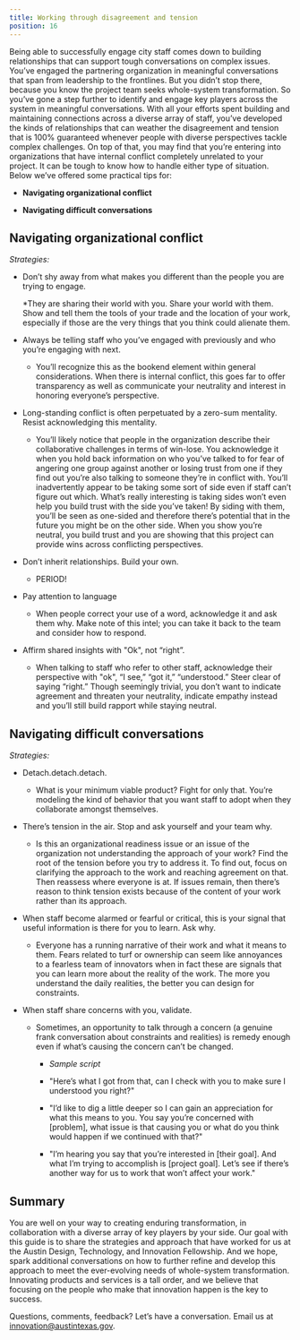 ```yaml
---
title: Working through disagreement and tension
position: 16
---
```


Being able to successfully engage city staff comes down to building relationships that can support tough conversations on complex issues. You’ve engaged the partnering organization in meaningful conversations that span from leadership to the frontlines. But you didn’t stop there, because you know the project team seeks whole-system transformation. So you’ve gone a step further to identify and engage key players across the system in meaningful conversations. With all your efforts spent building and maintaining connections across a diverse array of staff, you’ve developed the kinds of relationships that can weather the disagreement and tension that is 100% guaranteed whenever people with diverse perspectives tackle complex challenges. On top of that, you may find that you’re entering into organizations that have internal conflict completely unrelated to your project. It can be tough to know how to handle either type of situation. Below we’ve offered some practical tips for:

* **Navigating organizational conflict**

* **Navigating difficult conversations**

## Navigating organizational conflict

*Strategies:*

* Don’t shy away from what makes you different than the people you are trying to engage.
  
  *They are sharing their world with you. Share your world with them. Show and tell them the tools of your trade and the location of your work, especially if those are the very things that you think could alienate them.

* Always be telling staff who you’ve engaged with previously and who you’re engaging with next.

  * You’ll recognize this as the bookend element within general considerations. When there is internal conflict, this goes far to offer transparency as well as communicate your neutrality and interest in honoring everyone’s perspective.

* Long-standing conflict is often perpetuated by a zero-sum mentality. Resist acknowledging this mentality.

  * You’ll likely notice that people in the organization describe their collaborative challenges in terms of win-lose. You acknowledge it when you hold back information on who you’ve talked to for fear of angering one group against another or losing trust from one if they find out you’re also talking to someone they’re in conflict with. You’ll inadvertently appear to be taking some sort of side even if staff can’t figure out which. What’s really interesting is taking sides won’t even help you build trust with the side you’ve taken! By siding with them, you’ll be seen as one-sided and therefore there’s potential that in the future you might be on the other side. When you show you’re neutral, you build trust and you are showing that this project can provide wins across conflicting perspectives.

* Don’t inherit relationships. Build your own.

  * PERIOD!

* Pay attention to language

  * When people correct your use of a word, acknowledge it and ask them why. Make note of this intel; you can take it back to the team and consider how to respond.

* Affirm shared insights with "Ok", not “right”.

  * When talking to staff who refer to other staff, acknowledge their perspective with "ok", “I see,” “got it,” “understood.” Steer clear of saying “right.” Though seemingly trivial, you don’t want to indicate agreement and threaten your neutrality, indicate empathy instead and you’ll still build rapport while staying neutral.

## Navigating difficult conversations

*Strategies:*

* Detach.detach.detach.

  * What is your minimum viable product? Fight for only that. You’re modeling the kind of behavior that you want staff to adopt when they collaborate amongst themselves.

* There’s tension in the air. Stop and ask yourself and your team why.

  * Is this an organizational readiness issue or an issue of the organization not understanding the approach of your work? Find the root of the tension before you try to address it. To find out, focus on clarifying the approach to the work and reaching agreement on that. Then reassess where everyone is at. If issues remain, then there’s reason to think tension exists because of the content of your work rather than its approach.

* When staff become alarmed or fearful or critical, this is your signal that useful information is there for you to learn. Ask why.

  * Everyone has a running narrative of their work and what it means to them. Fears related to turf or ownership can seem like annoyances to a fearless team of innovators when in fact these are signals that you can learn more about the reality of the work. The more you understand the daily realities, the better you can design for constraints.

* When staff share concerns with you, validate.

  * Sometimes, an opportunity to talk through a concern (a genuine frank conversation about constraints and realities) is remedy enough even if what’s causing the concern can’t be changed.

    * *Sample script*

    * "Here’s what I got from that, can I check with you to make sure I understood you right?"

    * "I’d like to dig a little deeper so I can gain an appreciation for what this means to you. You say you’re concerned with [problem], what issue is that causing you or what do you think would happen if we continued with that?"

    * "I’m hearing you say that you’re interested in [their goal]. And what I’m trying to accomplish is [project goal]. Let’s see if there’s another way for us to work that won’t affect your work."

## Summary

You are well on your way to creating enduring transformation, in collaboration with a diverse array of key players by your side. Our goal with this guide is to share the strategies and approach that have worked for us at the Austin Design, Technology, and Innovation Fellowship. And we hope, spark additional conversations on how to further refine and develop this approach to meet the ever-evolving needs of whole-system transformation. Innovating products and services is a tall order, and we believe that focusing on the people who make that innovation happen is the key to success.

Questions, comments, feedback? Let’s have a conversation. Email us at [innovation@austintexas.gov](mailto:innovation@austintexas.gov).
